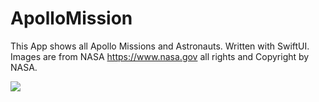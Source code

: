 # ApolloMission
This App shows all Apollo Missions and Astronauts. Written with SwiftUI.
Images are from NASA https://www.nasa.gov all rights and Copyright by NASA.

![](ApolloMission.gif)
